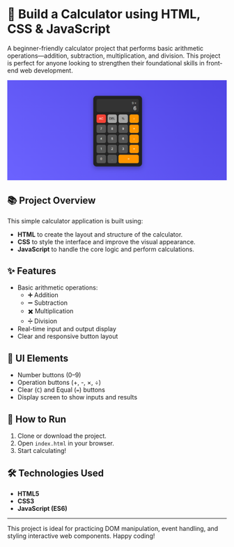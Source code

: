 # 🧮 Build a Calculator using HTML, CSS & JavaScript

A beginner-friendly calculator project that performs basic arithmetic operations—addition, subtraction, multiplication, and division. This project is perfect for anyone looking to strengthen their foundational skills in front-end web development.

![Calculator Output](assets/output.png)

## 📚 Project Overview

This simple calculator application is built using:

- **HTML** to create the layout and structure of the calculator.
- **CSS** to style the interface and improve the visual appearance.
- **JavaScript** to handle the core logic and perform calculations.

## ✨ Features

- Basic arithmetic operations:
  - ➕ Addition
  - ➖ Subtraction
  - ✖️ Multiplication
  - ➗ Division
- Real-time input and output display
- Clear and responsive button layout

## 🧱 UI Elements

- Number buttons (0–9)
- Operation buttons (+, -, ×, ÷)
- Clear (`C`) and Equal (`=`) buttons
- Display screen to show inputs and results

## 🚀 How to Run

1. Clone or download the project.
2. Open `index.html` in your browser.
3. Start calculating!

## 🛠 Technologies Used

- **HTML5**
- **CSS3**
- **JavaScript (ES6)**

---

This project is ideal for practicing DOM manipulation, event handling, and styling interactive web components. Happy coding!
